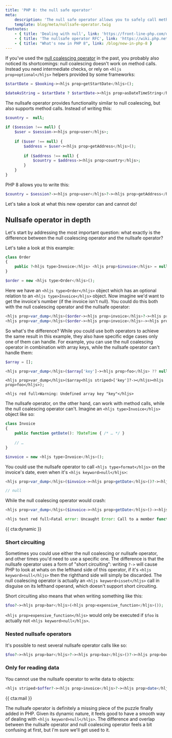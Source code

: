 ```yaml
---
title: 'PHP 8: the null safe operator'
meta:
    description: 'The null safe operator allows you to safely call methods and properties on nullables on PHP 8.'
    template: blog/meta/nullsafe-operator.twig
footnotes:
    - { title: 'Dealing with null', link: 'https://front-line-php.com/dealing-with-null' }
    - { title: 'The nullsafe operator RFC', link: 'https://wiki.php.net/rfc/nullsafe_operator' }
    - { title: "What's new in PHP 8", link: /blog/new-in-php-8 }
---
```


If you've used the [null coalescing operator](/blog/shorthand-comparisons-in-php#null-coalescing-operator) in the past, you probably also noticed its shortcomings: null coalescing doesn't work on method calls. Instead you need intermediate checks, or rely on `<hljs prop>optional</hljs>` helpers provided by some frameworks:

```php
$startDate = $booking-><hljs prop>getStartDate</hljs>();

$dateAsString = $startDate ? $startDate-><hljs prop>asDateTimeString</hljs>() : null;
```

The nullsafe operator provides functionality similar to null coalescing, but also supports method calls. Instead of writing this:

```php
$country =  null;
 
if ($session !== null) {
    $user = $session-><hljs prop>user</hljs>;
 
    if ($user !== null) {
        $address = $user-><hljs prop>getAddress</hljs>();
 
        if ($address !== null) {
            $country = $address-><hljs prop>country</hljs>;
        }
    }
}
``` 

PHP 8 allows you to write this:

```php
$country = $session?-><hljs prop>user</hljs>?-><hljs prop>getAddress</hljs>()?-><hljs prop>country</hljs>;
```

Let's take a look at what this new operator can and cannot do!

## Nullsafe operator in depth

Let's start by addressing the most important question: what exactly is the difference between the null coalescing operator and the nullsafe operator?

Let's take a look at this example:

```php
class Order
{
    public ?<hljs type>Invoice</hljs> <hljs prop>$invoice</hljs> = null;
}

$order = new <hljs type>Order</hljs>();
```

Here we have an `<hljs type>Order</hljs>` object which has an optional relation to an `<hljs type>Invoice</hljs>` object. Now imagine we'd want to get the invoice's number (if the invoice isn't null). You could do this both with the null coalescing operator and the nullsafe operator:

```php
<hljs prop>var_dump</hljs>($order-><hljs prop>invoice</hljs>?-><hljs prop>number</hljs>);
<hljs prop>var_dump</hljs>($order-><hljs prop>invoice</hljs>-><hljs prop>number</hljs> ?? null);
```

So what's the difference? While you could use both operators to achieve the same result in this example, they also have specific edge cases only one of them can handle. For example, you can use the null coalescing operator in combination with array keys, while the nullsafe operator can't handle them:

```php
$array = [];

<hljs prop>var_dump</hljs>($array['key']-><hljs prop>foo</hljs> ?? null);
```

```
<hljs prop>var_dump</hljs>($array<hljs striped>['key']?-></hljs><hljs prop>foo</hljs>);

<hljs red full>Warning: Undefined array key "key"</hljs>
```

The nullsafe operator, on the other hand, can work with method calls, while the null coalescing operator can't. Imagine an `<hljs type>Invoice</hljs>` object like so:

```php
class Invoice
{
    public function getDate(): ?DateTime { /* … */ }
    
    // …
}

$invoice = new <hljs type>Invoice</hljs>();
```

You could use the nullsafe operator to call `<hljs type>format</hljs>` on the invoice's date, even when it's `<hljs keyword>null</hljs>`:

```php
<hljs prop>var_dump</hljs>($invoice-><hljs prop>getDate</hljs>()?-><hljs prop>format</hljs>('Y-m-d'));

// null
```

While the null coalescing operator would crash:

```php
<hljs prop>var_dump</hljs>($invoice-><hljs prop>getDate</hljs>()-><hljs prop>format</hljs>('Y-m-d') ?? null);

<hljs text red full>Fatal error: Uncaught Error: Call to a member function format() on null</hljs>
```

{{ cta:dynamic }}

### Short circuiting

Sometimes you could use either the null coalescing or nullsafe operator, and other times you'd need to use a specific one. The difference is that the nullsafe operator uses a form of "short circuiting": writing `?->` will cause PHP to look at whats on the lefthand side of this operator, if it's `<hljs keyword>null</hljs>` then the righthand side will simply be discarded. The null coalescing operator is actually an `<hljs keyword>isset</hljs>` call in disguise on its lefthand operand, which doesn't support short circuiting.

Short circuiting also means that when writing something like this:

```php
$foo?-><hljs prop>bar</hljs>(<hljs prop>expensive_function</hljs>());
```

`<hljs prop>expensive_function</hljs>` would only be executed if `$foo` is actually not `<hljs keyword>null</hljs>`.

### Nested nullsafe operators

It's possible to nest several nullsafe operator calls like so:

```php
$foo?-><hljs prop>bar</hljs>?-><hljs prop>baz</hljs>()?-><hljs prop>boo</hljs>?-><hljs prop>baa</hljs>();
```

### Only for reading data

You cannot use the nullsafe operator to write data to objects:

```php
<hljs striped>$offer?-><hljs prop>invoice</hljs>?-><hljs prop>date</hljs> = new <hljs type>DateTime</hljs>();</hljs> 
```

{{ cta:mail }}

The nullsafe operator is definitely a missing piece of the puzzle finally added in PHP. Given its dynamic nature, it feels good to have a smooth way of dealing with `<hljs keyword>null</hljs>`. The difference and overlap between the nullsafe operator and null coalescing operator feels a bit confusing at first, but I'm sure we'll get used to it.

